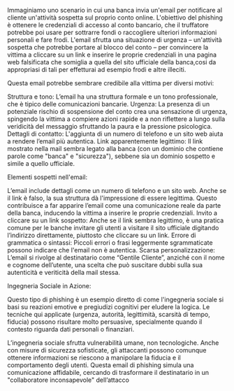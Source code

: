 
Immaginiamo uno scenario in cui una banca invia un'email per notificare al cliente un'attività sospetta sul proprio conto online. L'obiettivo del phishing è ottenere le credenziali di accesso al conto bancario, che il truffatore potrebbe poi usare per sottrarre fondi o raccogliere ulteriori informazioni personali e fare frodi.
L'email sfrutta una situazione di urgenza – un'attività sospetta che potrebbe portare al blocco del conto – per convincere la vittima a cliccare su un link e inserire le proprie credenziali in una pagina web falsificata che somiglia a quella del sito ufficiale della banca,cosi da appropriasi di tali per effetturai ad esempio frodi e altre illeciti.

Questa email potrebbe sembrare credibile alla vittima per diversi motivi:

Struttura e tono: L’email ha una struttura formale e un tono professionale, che è tipico delle comunicazioni bancarie.
Urgenza: La presenza di un potenziale rischio di sospensione del conto crea una sensazione di urgenza, spingendo la vittima a compiere azioni rapide e a non riflettere a lungo sulla veridicità del messaggio sfruttando la paura e la pressione psicologica.
Dettagli di contatto: L'aggiunta di un numero di telefono e un sito web aiuta a rendere l’email più autentica.
Link apparentemente legittimo: Il link mostrato nella mail sembra legato alla banca (con un dominio che contiene parole come "banca" e "sicurezza"), sebbene sia un dominio sospetto e simile a quello ufficiale.

Elementi sospetti nell'email:

L’email include dettagli come un numero di telefono e un sito web. Anche se il link è falso, la sua struttura dà l'impressione di essere legittima. Questo contribuisce a far apparire l’email come una comunicazione reale da parte della banca, inducendo la vittima a inserire le proprie credenziali.
Invito a cliccare su un link sospetto: Anche se il link sembra legittimo, è una pratica comune per le banche invitare gli utenti a visitare il sito ufficiale digitando l’indirizzo direttamente, piuttosto che cliccare su un link.
Errore di grammatica o sintassi: Piccoli errori o frasi leggermente sgrammaticate possono indicare che l'email non è autentica.
Scarsa personalizzazione: L’email si rivolge al destinatario come “Gentile Cliente”, anziché con il nome e cognome dell’utente, una scelta che può suscitare dubbi sulla sua autenticità e veriticità della mail stessa.

Ingegneria Sociale in Azione:

Questo tipo di phishing è un esempio diretto di come l'ingegneria sociale si basi su reazioni emotive e pregiudizi cognitivi per eludere la logica. Le tecniche qui applicate (urgenza, autorità, legittimità, scarsità di tempo, fiducia) possono risultare molto persuasive, specialmente quando il contesto riguarda dati personali o finanziari.

L’ingegneria sociale sfrutta vulnerabilità umane, non tecnologiche. Anche con misure di sicurezza sofisticate, gli attaccanti possono comunque ottenere informazioni se riescono a manipolare la fiducia e il comportamento degli utenti. Questa email di phishing simula una comunicazione affidabile, cercando di trasformare il destinatario in un "collaboratore inconsapevole" dell’attacco
